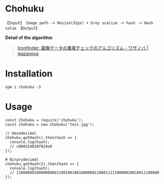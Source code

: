 Chohuku
======

    【Input】 Image path -> Resize(32px) + Grey scalize -> hash -> Hash value 【Output】

**Detail of the algorithm**

> <a href="http://wazanova.jp/items/1268" target="_blank">Iconfinder: 画像データの重複チェックのアルゴリズム - ワザノバ | wazanova</a>

# Installation

    npm i chohuku -S

# Usage

    const Chohuku = require('chohuku');
    const chohuku = new Chohuku('test.jpg');

    // Hexadecimal
    chohuku.getHash().then(hash => {
      console.log(hash);
      // c080324818f824e0
    });

    # Binarydecimal
    chohuku.getHash(2).then(hash => {
      console.log(hash);
      // 1100000010000000001100100100100000011000111110000010010011100000
    });

